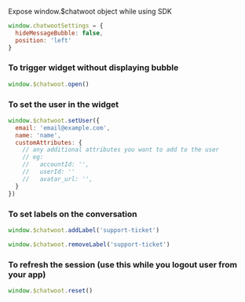 Expose window.$chatwoot object while using SDK

```js
window.chatwootSettings = {
  hideMessageBubble: false,
  position: 'left'
}
```

### To trigger widget without displaying bubble

```js
window.$chatwoot.open()
```

### To set the user in the widget

```js
window.$chatwoot.setUser({
  email: 'email@example.com',
  name: 'name',
  customAttributes: {
    // any additional attributes you want to add to the user
    // eg: 
    //   accountId: '',
    //   userId: ''
    //   avatar_url: '',
  }
})
```

### To set labels on the conversation

```js
window.$chatwoot.addLabel('support-ticket')

window.$chatwoot.removeLabel('support-ticket')
```

### To refresh the session (use this while you logout user from your app)

```js
window.$chatwoot.reset()
```